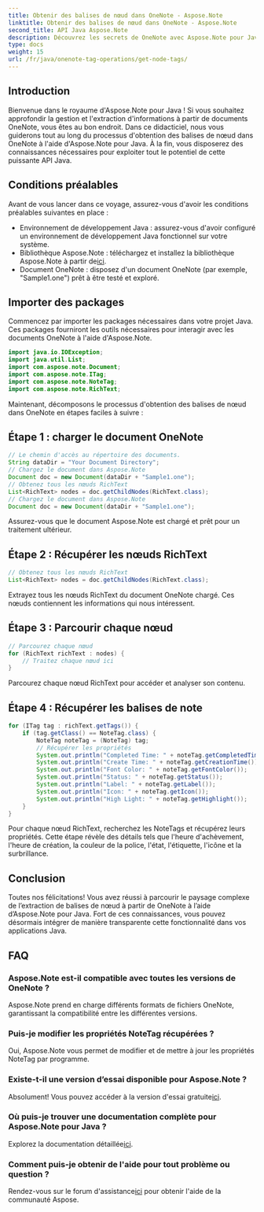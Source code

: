 ```yaml
---
title: Obtenir des balises de nœud dans OneNote - Aspose.Note
linktitle: Obtenir des balises de nœud dans OneNote - Aspose.Note
second_title: API Java Aspose.Note
description: Découvrez les secrets de OneNote avec Aspose.Note pour Java. Ce guide vous permet d'extraire les balises de nœud sans effort. Plongez dans le futur de la manipulation de documents !
type: docs
weight: 15
url: /fr/java/onenote-tag-operations/get-node-tags/
---
```

## Introduction
Bienvenue dans le royaume d'Aspose.Note pour Java ! Si vous souhaitez approfondir la gestion et l'extraction d'informations à partir de documents OneNote, vous êtes au bon endroit. Dans ce didacticiel, nous vous guiderons tout au long du processus d'obtention des balises de nœud dans OneNote à l'aide d'Aspose.Note pour Java. À la fin, vous disposerez des connaissances nécessaires pour exploiter tout le potentiel de cette puissante API Java.
## Conditions préalables
Avant de vous lancer dans ce voyage, assurez-vous d'avoir les conditions préalables suivantes en place :
- Environnement de développement Java : assurez-vous d'avoir configuré un environnement de développement Java fonctionnel sur votre système.
-  Bibliothèque Aspose.Note : téléchargez et installez la bibliothèque Aspose.Note à partir de[ici](https://releases.aspose.com/note/java/).
- Document OneNote : disposez d'un document OneNote (par exemple, "Sample1.one") prêt à être testé et exploré.
## Importer des packages
Commencez par importer les packages nécessaires dans votre projet Java. Ces packages fourniront les outils nécessaires pour interagir avec les documents OneNote à l'aide d'Aspose.Note.
```java
import java.io.IOException;
import java.util.List;
import com.aspose.note.Document;
import com.aspose.note.ITag;
import com.aspose.note.NoteTag;
import com.aspose.note.RichText;
```
Maintenant, décomposons le processus d'obtention des balises de nœud dans OneNote en étapes faciles à suivre :
## Étape 1 : charger le document OneNote
```java
// Le chemin d'accès au répertoire des documents.
String dataDir = "Your Document Directory";
// Chargez le document dans Aspose.Note
Document doc = new Document(dataDir + "Sample1.one");
// Obtenez tous les nœuds RichText
List<RichText> nodes = doc.getChildNodes(RichText.class);
// Chargez le document dans Aspose.Note
Document doc = new Document(dataDir + "Sample1.one");
```
Assurez-vous que le document Aspose.Note est chargé et prêt pour un traitement ultérieur.
## Étape 2 : Récupérer les nœuds RichText
```java
// Obtenez tous les nœuds RichText
List<RichText> nodes = doc.getChildNodes(RichText.class);
```
Extrayez tous les nœuds RichText du document OneNote chargé. Ces nœuds contiennent les informations qui nous intéressent.
## Étape 3 : Parcourir chaque nœud
```java
// Parcourez chaque nœud
for (RichText richText : nodes) {
    // Traitez chaque nœud ici
}
```
Parcourez chaque nœud RichText pour accéder et analyser son contenu.
## Étape 4 : Récupérer les balises de note
```java
for (ITag tag : richText.getTags()) {
    if (tag.getClass() == NoteTag.class) {
        NoteTag noteTag = (NoteTag) tag;
        // Récupérer les propriétés
        System.out.println("Completed Time: " + noteTag.getCompletedTime());
        System.out.println("Create Time: " + noteTag.getCreationTime());
        System.out.println("Font Color: " + noteTag.getFontColor());
        System.out.println("Status: " + noteTag.getStatus());
        System.out.println("Label: " + noteTag.getLabel());
        System.out.println("Icon: " + noteTag.getIcon());
        System.out.println("High Light: " + noteTag.getHighlight());
    }
}
```
Pour chaque nœud RichText, recherchez les NoteTags et récupérez leurs propriétés. Cette étape révèle des détails tels que l'heure d'achèvement, l'heure de création, la couleur de la police, l'état, l'étiquette, l'icône et la surbrillance.
## Conclusion
Toutes nos félicitations! Vous avez réussi à parcourir le paysage complexe de l’extraction de balises de nœud à partir de OneNote à l’aide d’Aspose.Note pour Java. Fort de ces connaissances, vous pouvez désormais intégrer de manière transparente cette fonctionnalité dans vos applications Java.
## FAQ
### Aspose.Note est-il compatible avec toutes les versions de OneNote ?
Aspose.Note prend en charge différents formats de fichiers OneNote, garantissant la compatibilité entre les différentes versions.
### Puis-je modifier les propriétés NoteTag récupérées ?
Oui, Aspose.Note vous permet de modifier et de mettre à jour les propriétés NoteTag par programme.
### Existe-t-il une version d’essai disponible pour Aspose.Note ?
 Absolument! Vous pouvez accéder à la version d'essai gratuite[ici](https://releases.aspose.com/).
### Où puis-je trouver une documentation complète pour Aspose.Note pour Java ?
 Explorez la documentation détaillée[ici](https://reference.aspose.com/note/java/).
### Comment puis-je obtenir de l'aide pour tout problème ou question ?
 Rendez-vous sur le forum d'assistance[ici](https://forum.aspose.com/c/note/28) pour obtenir l'aide de la communauté Aspose.